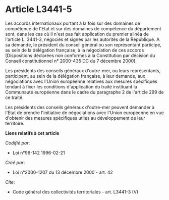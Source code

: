 # Article L3441-5

Les accords internationaux portant à la fois sur des domaines de compétence de l'Etat et sur des domaines de compétence du
département sont, dans les cas où il n'est pas fait application du premier alinéa de l'article L. 3441-3, négociés et signés
par les autorités de la République. A sa demande, le président du conseil général ou son représentant participe, au sein de
la délégation française, à la négociation de ces accords [Dispositions déclarées non conformes à la Constitution par décision
du Conseil constitutionnel n° 2000-435 DC du 7 décembre 2000]. 

Les présidents des conseils généraux d'outre-mer, ou leurs représentants, participent, au sein de la délégation française, à
leur demande, aux négociations avec l'Union européenne relatives aux mesures spécifiques tendant à fixer les conditions
d'application du traité instituant la Communauté européenne dans le cadre du paragraphe 2 de l'article 299 de ce traité. 

Les présidents des conseils généraux d'outre-mer peuvent demander à l'Etat de prendre l'initiative de négociations avec
l'Union européenne en vue d'obtenir des mesures spécifiques utiles au développement de leur territoire.

**Liens relatifs à cet article**

_Codifié par_:

  - Loi n°96-142 1996-02-21

_Créé par_:

  - Loi n°2000-1207 du 13 décembre 2000 - art. 42

_Cite_:

  - Code général des collectivités territoriales - art. L3441-3 (V)
